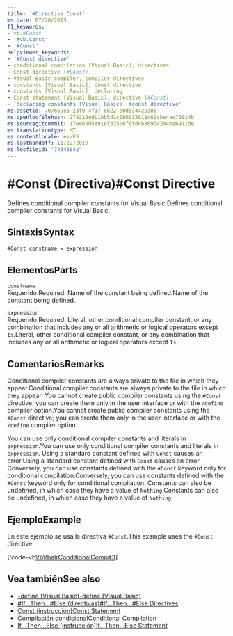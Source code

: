 ```yaml
---
title: '#Directiva Const'
ms.date: 07/20/2015
f1_keywords:
- vb.#Const
- '#vb.Const'
- '#Const'
helpviewer_keywords:
- '#Const directive'
- conditional compilation [Visual Basic], directives
- Const directive (#Const)
- Visual Basic compiler, compiler directives
- constants [Visual Basic], Const directive
- constants [Visual Basic], declaring
- Const statement [Visual Basic], directive (#Const)
- 'declaring constants [Visual Basic], #const directive'
ms.assetid: 707669e5-23f9-4f17-8622-a0d534429386
ms.openlocfilehash: 278219edb1bb5d1c0bb015611d69cbe4ae70014b
ms.sourcegitcommit: 17ee6605e01ef32506f8fdc686954244ba6911de
ms.translationtype: MT
ms.contentlocale: es-ES
ms.lasthandoff: 11/22/2019
ms.locfileid: "74343842"
---
```

# <a name="const-directive"></a><span data-ttu-id="afadc-102">#Const (Directiva)</span><span class="sxs-lookup"><span data-stu-id="afadc-102">#Const Directive</span></span>

<span data-ttu-id="afadc-103">Defines conditional compiler constants for Visual Basic.</span><span class="sxs-lookup"><span data-stu-id="afadc-103">Defines conditional compiler constants for Visual Basic.</span></span>  
  
## <a name="syntax"></a><span data-ttu-id="afadc-104">Sintaxis</span><span class="sxs-lookup"><span data-stu-id="afadc-104">Syntax</span></span>  
  
```vb  
#Const constname = expression  
```  
  
## <a name="parts"></a><span data-ttu-id="afadc-105">Elementos</span><span class="sxs-lookup"><span data-stu-id="afadc-105">Parts</span></span>  

 `constname`  
 <span data-ttu-id="afadc-106">Requerido.</span><span class="sxs-lookup"><span data-stu-id="afadc-106">Required.</span></span> <span data-ttu-id="afadc-107">Name of the constant being defined.</span><span class="sxs-lookup"><span data-stu-id="afadc-107">Name of the constant being defined.</span></span>  
  
 `expression`  
 <span data-ttu-id="afadc-108">Requerido.</span><span class="sxs-lookup"><span data-stu-id="afadc-108">Required.</span></span> <span data-ttu-id="afadc-109">Literal, other conditional compiler constant, or any combination that includes any or all arithmetic or logical operators except `Is`.</span><span class="sxs-lookup"><span data-stu-id="afadc-109">Literal, other conditional compiler constant, or any combination that includes any or all arithmetic or logical operators except `Is`.</span></span>  
  
## <a name="remarks"></a><span data-ttu-id="afadc-110">Comentarios</span><span class="sxs-lookup"><span data-stu-id="afadc-110">Remarks</span></span>  

 <span data-ttu-id="afadc-111">Conditional compiler constants are always private to the file in which they appear.</span><span class="sxs-lookup"><span data-stu-id="afadc-111">Conditional compiler constants are always private to the file in which they appear.</span></span> <span data-ttu-id="afadc-112">You cannot create public compiler constants using the `#Const` directive; you can create them only in the user interface or with the `/define` compiler option.</span><span class="sxs-lookup"><span data-stu-id="afadc-112">You cannot create public compiler constants using the `#Const` directive; you can create them only in the user interface or with the `/define` compiler option.</span></span>  
  
 <span data-ttu-id="afadc-113">You can use only conditional compiler constants and literals in `expression`.</span><span class="sxs-lookup"><span data-stu-id="afadc-113">You can use only conditional compiler constants and literals in `expression`.</span></span> <span data-ttu-id="afadc-114">Using a standard constant defined with `Const` causes an error.</span><span class="sxs-lookup"><span data-stu-id="afadc-114">Using a standard constant defined with `Const` causes an error.</span></span> <span data-ttu-id="afadc-115">Conversely, you can use constants defined with the `#Const` keyword only for conditional compilation.</span><span class="sxs-lookup"><span data-stu-id="afadc-115">Conversely, you can use constants defined with the `#Const` keyword only for conditional compilation.</span></span> <span data-ttu-id="afadc-116">Constants can also be undefined, in which case they have a value of `Nothing`.</span><span class="sxs-lookup"><span data-stu-id="afadc-116">Constants can also be undefined, in which case they have a value of `Nothing`.</span></span>  
  
## <a name="example"></a><span data-ttu-id="afadc-117">Ejemplo</span><span class="sxs-lookup"><span data-stu-id="afadc-117">Example</span></span>  

 <span data-ttu-id="afadc-118">En este ejemplo se usa la directiva `#Const`.</span><span class="sxs-lookup"><span data-stu-id="afadc-118">This example uses the `#Const` directive.</span></span>  
  
 [!code-vb[VbVbalrConditionalComp#3](~/samples/snippets/visualbasic/VS_Snippets_VBCSharp/VbVbalrConditionalComp/VB/Class1.vb#3)]  
  
## <a name="see-also"></a><span data-ttu-id="afadc-119">Vea también</span><span class="sxs-lookup"><span data-stu-id="afadc-119">See also</span></span>

- [<span data-ttu-id="afadc-120">-define (Visual Basic)</span><span class="sxs-lookup"><span data-stu-id="afadc-120">-define (Visual Basic)</span></span>](../../../visual-basic/reference/command-line-compiler/define.md)
- [<span data-ttu-id="afadc-121">#If...Then...#Else (directivas)</span><span class="sxs-lookup"><span data-stu-id="afadc-121">#If...Then...#Else Directives</span></span>](../../../visual-basic/language-reference/directives/if-then-else-directives.md)
- [<span data-ttu-id="afadc-122">Const (instrucción)</span><span class="sxs-lookup"><span data-stu-id="afadc-122">Const Statement</span></span>](../../../visual-basic/language-reference/statements/const-statement.md)
- [<span data-ttu-id="afadc-123">Compilación condicional</span><span class="sxs-lookup"><span data-stu-id="afadc-123">Conditional Compilation</span></span>](../../../visual-basic/programming-guide/program-structure/conditional-compilation.md)
- [<span data-ttu-id="afadc-124">If...Then...Else (instrucción)</span><span class="sxs-lookup"><span data-stu-id="afadc-124">If...Then...Else Statement</span></span>](../../../visual-basic/language-reference/statements/if-then-else-statement.md)
